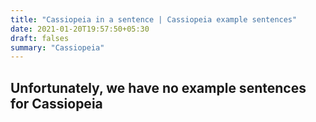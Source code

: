 ```yaml
---
title: "Cassiopeia in a sentence | Cassiopeia example sentences"
date: 2021-01-20T19:57:50+05:30
draft: falses
summary: "Cassiopeia"
---
```

## Unfortunately, we have no example sentences for Cassiopeia                 
